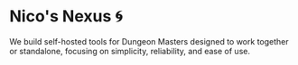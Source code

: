 # Nico's Nexus 🌀

We build self-hosted tools for Dungeon Masters designed to work together or standalone, focusing on simplicity, reliability, and ease of use.
